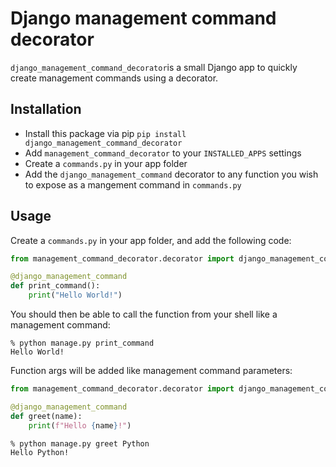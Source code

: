 # Django management command decorator

`django_management_command_decorator`is a small Django app to quickly create management commands using a decorator.


## Installation

* Install this package via pip `pip install django_management_command_decorator`
* Add `management_command_decorator` to your `INSTALLED_APPS` settings
* Create a `commands.py` in your app folder
* Add the `django_management_command` decorator to any function you wish to expose as a mangement command in `commands.py`


## Usage

Create a `commands.py` in your app folder, and add the following code:

```python
from management_command_decorator.decorator import django_management_command

@django_management_command
def print_command():
    print("Hello World!")

```

You should then be able to call the function from your shell like a management command:

```shell
% python manage.py print_command
Hello World!
```

Function args will be added like management command parameters:

```python
from management_command_decorator.decorator import django_management_command

@django_management_command
def greet(name):
    print(f"Hello {name}!")
```

```shell
% python manage.py greet Python
Hello Python!
```
